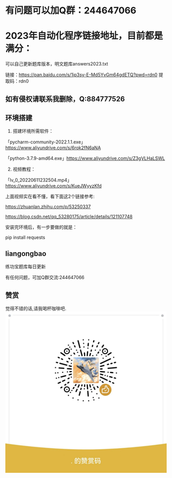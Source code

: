 # 有问题可以加Q群：244647066
# 2023年自动化程序链接地址，目前都是满分：
可以自己更新题库版本，明文题库answers2023.txt

链接：https://pan.baidu.com/s/1ip3sy-E-Md5YvGm64gdETQ?pwd=rdn0 
提取码：rdn0


## 如有侵权请联系我删除，Q:884777526

## 环境搭建

1. 搭建环境所需软件：


「pycharm-community-2022.1.1.exe」https://www.aliyundrive.com/s/6rok2fN6aNA

「python-3.7.9-amd64.exe」https://www.aliyundrive.com/s/Z3gVLHaLSWL

2. 视频教程：

「lv_0_20220611232504.mp4」https://www.aliyundrive.com/s/KueJWyyzKfd

上面视频实在看不懂，看下面这2个链接参考:

https://zhuanlan.zhihu.com/p/53250337

https://blog.csdn.net/qq_53280175/article/details/121107748

安装完环境后，有一步要做的就是：

pip install requests

## liangongbao
练功宝题库每日更新

有任何问题，可加Q群交流:244647066

## 赞赏

觉得不错的话,请我喝杯咖啡吧.![DONATE](./donate.jpg)
